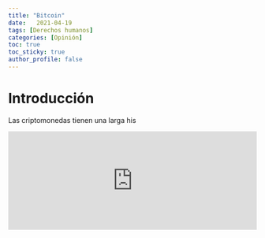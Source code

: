 ```yaml
---
title: "Bitcoin"
date:   2021-04-19
tags: [Derechos humanos]
categories: [Opinión]
toc: true
toc_sticky: true
author_profile: false
---
```

# Introducción
Las criptomonedas tienen una larga his
 
<iframe id='audio_68577406' frameborder='0' allowfullscreen='' scrolling='no' height='200' style='width:100%;' src='https://www.ivoox.com/player_ej_68577406_6_1.html'></iframe>
<!--stackedit_data:
eyJoaXN0b3J5IjpbNDU1MjIzODk3XX0=
-->